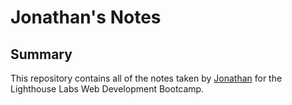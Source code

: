 # Jonathan's Notes

## Summary

This repository contains all of the notes taken by [Jonathan](https://github.com/jonny-ms) for the Lighthouse Labs Web Development Bootcamp.
